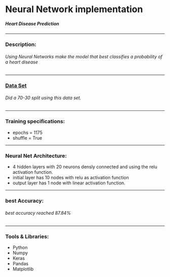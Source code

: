 # Neural Network implementation
##### Heart Disease Prediction
---
### Description:
###### Using Neural Networks make the model that best classifies a probability of a heart disease 
---
### <a href='https://www.kaggle.com/fedesoriano/heart-failure-prediction'>Data Set</a>
###### Did a 70-30 split using this data set.
###### 
---
### Training specifications:
* epochs = 1175
* shuffle = True
---
### Neural Net Architecture:
* 4 hidden layers with 20 neurons densly connected and using the relu activation function.
* initial layer has 10 nodes with relu as activation function
* output layer has 1 node with linear activation function.


---
### best Accuracy:
###### best accuracy reached 87.84% 
---
### Tools & Libraries: 
* Python
* Numpy
* Keras
* Pandas
* Matplotlib

